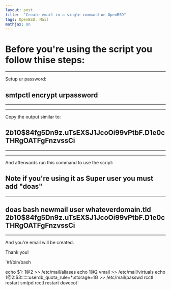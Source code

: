 ```yaml
---
layout: post
title:  "Create email in a single command on OpenBSD"
tags: OpenBSD, Mail
mathjax: on
---
```


# Before you're using the script you follow thise steps:

----------------------------------------------------------------------------------------------------------
Setup ur password:
## smtpctl encrypt urpassword
----------------------------------------------------------------------------------------------------------

----------------------------------------------------------------------------------------------------------
Copy the output similar to:

## $2b$10$84fg5Dn9z.uTsEXSJ1JcoOi99vPtbF.D1e0cTHRgOATFgFnzvssCi
----------------------------------------------------------------------------------------------------------
----------------------------------------------------------------------------------------------------------
And afterwards run this command to use the script:
## Note if you're using it as Super user you must add "doas"
----------------------------------------------------------------------------------------------------------
## doas bash newmail user whateverdomain.tld $2b$10$84fg5Dn9z.uTsEXSJ1JcoOi99vPtbF.D1e0cTHRgOATFgFnzvssCi
----------------------------------------------------------------------------------------------------------

And you're email will be created.

Thank you!

`#!/bin/bash

echo $1: $1@$2 >> /etc/mail/aliases
echo $1@$2  vmail >> /etc/mail/virtuals
echo $1@$2:$3::::::userdb_quota_rule=*:storage=1G >> /etc/mail/passwd
rcctl restart smtpd
rcctl restart dovecot`

